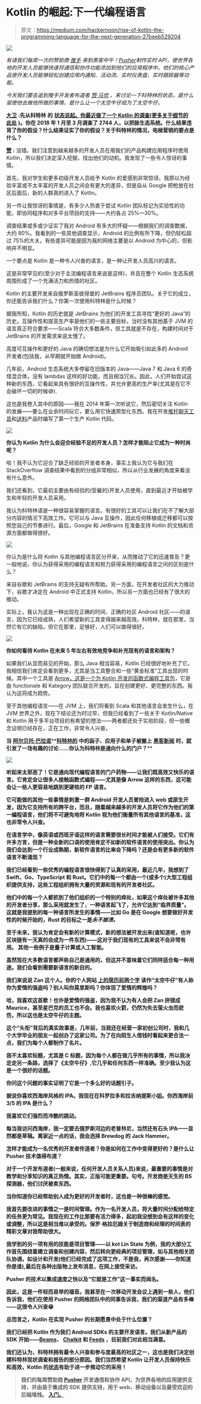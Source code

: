 # Kotlin 的崛起:下一代编程语言

> 原文：<https://medium.com/hackernoon/rise-of-kotlin-the-programming-language-for-the-next-generation-27beeb529204>

![](img/119c98e1931d2cf74fe7729c98d62fe7.png)

*有请我们每周一次的赞助商* [*推手*](http://bit.ly/2lCXscm) *来到黑客中午！*[*Pusher*](http://bit.ly/2lCXscm)*制作实时 API，使世界各地的开发人员能够快速将通信和协作功能添加到他们的应用程序中。他们的核心产品使开发人员能够轻松创建应用内通知、活动流、实时仪表盘、实时跟踪器等功能。*

*今天我们要去追到推手开发者布道者* [*赞·马坎*](http://twitter.com/zmarkan) *，来讨论一下科特林的状态，是什么驱使他去做他所做的事情，是什么让一个太空牛仔成为了太空牛仔。*

[**大卫**](https://medium.com/u/7f91547ce9c9?source=post_page-----27beeb529204--------------------------------) **:先从科特林** **的** [**状态说起。你最近做了一个 Kotlin 的调查(更多关于细节的**](https://pusher.com/state-of-kotlin) [**此处**](/devrel-life/state-of-kotlin-the-story-behind-a-survey-bf8c27533d4d) **)。你在 2018 年 1 月至 3 月调查了 2744 人，以把脉生态系统。什么结果违背了你的假设？什么结果证实了你的假设？关于科特林的情况，电梯营销的要点是什么？**

[**赞**](https://medium.com/u/1320d180abbf?source=post_page-----27beeb529204--------------------------------) **:** 没错。我们注意到越来越多的开发人员在用我们的产品构建应用程序时使用 Kotlin，所以我们决定深入挖掘，找出他们的动机。我发现了一些令人惊讶的事情。

首先，我对学生和更多初级开发人员给予 Kotlin 的爱感到非常惊讶。我原以为经验丰富或不太丰富的开发人员之间会有更大的差异，但是自从 Google 把枪放在社区后面后，新的人群真的进入了 Kotlin。

另一件让我惊讶的事情是，有多少人热衷于尝试 Kotlin 团队标记为实验性的功能，即协同程序和对多平台项目的支持——大约各占 25%—30%。

调查结果或多或少证实了我对 Android 有多大的怀疑——根据我们的调查数据，大约 80%。我看到的一些其他调查显示，Android 的比例有所下降，但仍轻松超过 75%的大关。有些差异可能是因为我的网络主要是以 Android 为中心的，但影响并不明显。

一个要点是 Kotlin 是一种令人兴奋的语言，是一种让开发人员高兴的语言。

这是非常罕见的(至少对于主流编程语言来说是这样)，并且在整个 Kotlin 生态系统周围形成了一个充满活力和热情的社区。

Kotlin 的主要开发来自俄罗斯圣彼得堡的 JetBrains 程序员团队。关于它的成立，你还能告诉我们什么？你第一次使用科特林是什么时候？

据我所知，Kotlin 的历史就是 JetBrains 为他们的开发工具寻找“更好的 Java”的历史。互操作性和提高生产率是他们的一些主要目标，当时没有其他基于 JVM 的语言真正符合要求——Scala 符合大多数条件，但工具就是不存在，构建时间对于 JetBrains 的开发需求来说太慢了。

高度可互操作和更好的 Java 的确切想法是为什么它开始吸引如此多的 Android 开发者(包括我，从早期就开始做 Android)。

几年前，Android 生态系统大多停留在旧版本的 Java——Java 7 和 Java 6 的奇怪混合体，没有 lambdas 这样的好功能，而且相当冗长。因此，人们开始尝试这种新的东西，它看起来具有很好的互操作性，并允许更高的生产率(尤其是在它不会破坏一切的时候😅).

这也是我卷入其中的原因——我在 2014 年第一次听说它，然后密切关注 Kotlin 的发展——要么在业余时间玩它，要么用它快速原型化东西。我在开发[推杆聊天工具](https://pusher.com/chatkit)和[送料](https://pusher.com/feeds)产品时编写了第一个生产 Kotlin 代码。

![](img/4326cddd9b814847e84a94a5ee2e3a2a.png)

**你认为 Kotlin 为什么会迎合经验不足的开发人员？怎样才能阻止它成为一种时尚呢？**

哈！我不认为它迎合了缺乏经验的开发者本身，事实上我认为它与我们在 StackOverflow 调查结果中看到的分组非常相似，所以从行业发展的角度来看没有什么意外。

我们还看到，它最初主要由有经验的(受雇的)开发人员使用，直到最近才开始被学生和年轻的开发人员采用。

我认为科特林语是一种很容易掌握的语言。有很好的工具可以让我们在不了解大部分内容的情况下高效工作。它可以与 Java 互操作，因此任何移植或迁移都可以按照您自己的节奏进行。最后，Google 和 JetBrains 在准备支持 Kotlin 的文档和资源方面都做得很好。

![](img/5cf687b6e8a76c2c680ec199291ee4f4.png)

你认为是什么将 Kotlin 与其他编程语言区分开来，从而推动了它的迅速普及？更一般地说，你认为获得采用的编程语言和努力获得采用的编程语言之间的区别是什么？

来自谷歌和 JetBrains 的支持无疑有所帮助。另一方面，在开发者社区的大力推动下，谷歌才决定在 Android 中正式支持 Kotlin，所以另一方面也已经有了很大的推动。

实际上，我认为这是一种出现在正确的时间、正确的社区 Android 社区——的语言，因为它已经成熟，人们希望新的工具变得越来越高效。科特林，就在那里，当然它有它的缺陷，但它在那里，足够好，人们可以做得很好。

![](img/2a6b00f8499dd53c58cf0004ca04026c.png)

**你如何看待 Kotlin 在未来 5 年左右有效地竞争和补充现有的语言和架构？**

如果我们从显而易见的开始，那么 Java 相当容易，Kotlin 已经很好地补充了它。我相信我们肯定会看到更多，尤其是当工具整合和一些“黄金标准”工具出现的时候。其中一个工具是 [Arrow，这是一个为 Kotlin 开发的函数式编程工具包](https://arrow-kt.io/)，它是由 functionale 和 Kategory 团队联合开发的，旨在创建更好、更完整的东西。我认为这将成为趋势。

至于其他编程语言——在 JVM 上，我们将看到 Scala 和其他语言会发生什么，在 JVM 世界之外，现在下结论还为时过早，但我已经看到了一些关于 Kotlin/Native 和 Kotlin 用于多平台项目的有希望的想法——两者都还处于实验阶段，但一些概念证明已经存在，正在工作，非常令人兴奋。

**当** [**阿尔贝托·巴拉诺**](https://hackernoon.com/@aballano?source=post_header_lockup)**[**科特林的**](https://hackernoon.com/kotlin-functors-applicatives-and-monads-in-pictures-part-1-3-c47a1b1ce251) **中的函子、应用子和单子被搬上** [**黑客新闻**](https://news.ycombinator.com/item?id=14551170) **时，就引发了一场有趣的讨论……你认为科特林是通向什么的门户？****

**![](img/5d74d5ed13461ad5fc16c0deda308064.png)**

**听起来太邪恶了！它是通向现代编程语言的门户药物——让我们既高效又快乐的语言。它肯定会让很多人接触函数式编程——尤其是像 Arrow 这样的东西，这可能会让一些人更容易地跳到更硬核的 FP 语言。**

**它可能做的其他一些事情是刺激一群 Android 开发人员冒险进入 web 或原生开发，因为它支持所有的跨平台，而且，随着越来越多的开发人员将它作为他们的第一编程语言，他们将不可避免地将 Kotlin 视为他们衡量所有其他语言的基准，这也非常令人兴奋。**

****在语言学中，像英语或西班牙语这样的语言需要很长时间才能被人们接受。它们有许多方言，但是一种全新的口语的使用肯定不如新的软件语言的使用突出。你认为我们会达到一个行业成熟期，新软件语言的比率会下降吗？还是会有更多新的软件语言不断涌现？****

**我们已经看到一些优秀的编程语言很快得到了认真的采用，最近几年，我想到了 Swift、Go、TypeScript 和 Rust。它们中的每一个都由一个(或多个)大型工程组织提供支持，这些工程组织拥有大量的资源和现有的开发者社区。**

**他们中的每一个人都抓到了他们组织的一个特别的痒处，如果这个痒处被许多其他的开发者分享，那么采用就发生了，一种语言起飞了，允许它达到“临界质量”。这就是我提到的每一种语言所发生的事情——比如 Go 是在 Google 想要做好并发性的时候开始的，Rust 的目标之一是*永不崩溃。***

**至于未来，我认为肯定会有新的计算模式，新的想法被开发出来(谁知道呢，也许区块链有一天真的会成为一件东西)——这对于我们现有的工具来说不会非常有用。
其他一些例子是量子计算或人工智能。**

**虽然现在大多数语言都声称自己是通用的，但这并不意味着它们同样适合每一种用途。我们会看到需要新语言的新目的。**

****我们来说说 Zan 这个人。你的个人网站** [**上的简历前两个字**](https://markan.me/) **读作“太空牛仔”有人称你为爱情的强盗吗？别人叫你莫里斯吗？你体现了爱情的辉煌吗？****

**哈，我喜欢这首歌！也许是爱情的强盗，因为我不认为有人会把 Zan 拼错成 Maurice，甚至星巴克的员工也不会。我也喜欢火箭，仍然为失去萤火虫而悲伤，所以这也是太空牛仔的主题。**

**这个“头衔”背后的真实故事是，几年前，当我还在经营一家初创公司时，我和几个大学毕业的朋友一起创办了这家公司。为了在向陌生人借钱时看起来更合法一点，我们为每个人都制作了名片。**

**我不太喜欢标题，尤其是 C 标题，因为每个人都在做几乎所有的事情，所以我决定走另一条路，选择了《太空牛仔》,它几乎和任何东西一样准确。至少我认为这是一个很好的话题。**

**你问这个问题的事实证明了它是一个多么好的话题引子。**

**据说你喜欢西海岸风格的 IPA。我现在在科罗拉多和拉吉纳提斯小姐。你西海岸前 3/5 的 IPA 是什么？**

**我喜欢它们强烈而冷酷的跳动。**

**每当我访问西海岸，我一定要去俄罗斯河边的老普林尼，当然还有石头 IPA——显然都是草稿。离家近一点的话，我会选择 Brewdog 的 Jack Hammer。**

****怎样才能成为一名优秀的开发者传道者？你是如何在工作中变得更好的？是什么让 Pusher 技术值得布道？****

**对于一个开发布道者(一般来说，任何开发人员关系人员)来说，最重要的事情是对教学和分享知识的真正热情。其实，正版可能更重要。句号。开发商是天生的 BS 探测器，他们讨厌被卖东西。**

**当你知道你已经帮助别人成为更好的开发者时，这也是一种很棒的感觉。**

**我首先要改进的事情之一是时间管理。作为一名开发人员，将大量时间分配给特定的任务更为常见。我现在的工作比那要有活力得多，起初我没想到会有这样的变化或调整，所以这是相当难以承受的。保罗·格拉厄姆关于制造商和经理的时间表的精彩文章对我帮助很大。**

**我学到的另一项有用的技能是项目管理——以 kot Lin State 为例，我的大部分工作首先围绕着建立调查和创建内容，然后转向更经典的项目管理，如与其他相关团队协调，如设计和开发(他们已经完成了这项工作，不是我，再次感谢——你知道你是谁),最后在各种出版物上发布消息，在网上接受采访。**

**Pusher 的技术以集成速度之快以及“它就是工作”这一事实而闻名。**

**因此，这是一件轻而易举的福音。我甚至在一次移动开发会议上遇到一些人，他们告诉我，他们在使用 Pusher 的网络团队中的同事告诉我，我们的渠道产品有多棒——这很令人兴奋😁**

****总而言之，Kotlin 在实现 Pusher 的长期愿景中处于什么位置？****

**我们已经把 Kotlin 作为我们 Android SDKs 的主要开发语言。我们从新产品的 SDK 开始——[Beams](https://pusher.com/beams)、 [Chatkit](https://pusher.com/chatkit) 和 [Feeds](https://pusher.com/feeds) ，目前我们对此相当满意。**

**我们还认为，科特林拥有最令人兴奋和参与度最高的社区之一，这也是我们决定创建科特林现状调查和报告的部分原因。我们当然希望 Kotlin 让开发人员保持快乐和高效，Kotlin 的[状态](https://pusher.com/state-of-kotlin)有助于进一步推动它的采用！**

> **我们的每周赞助商 [**Pusher**](http://bit.ly/2lCXscm) 开发通信和协作 API，为世界各地的应用提供支持，并由易于集成的 SDK 提供支持，用于 web、移动设备以及最受欢迎的后端堆栈。 [**入门。**](http://bit.ly/2lCXscm)**